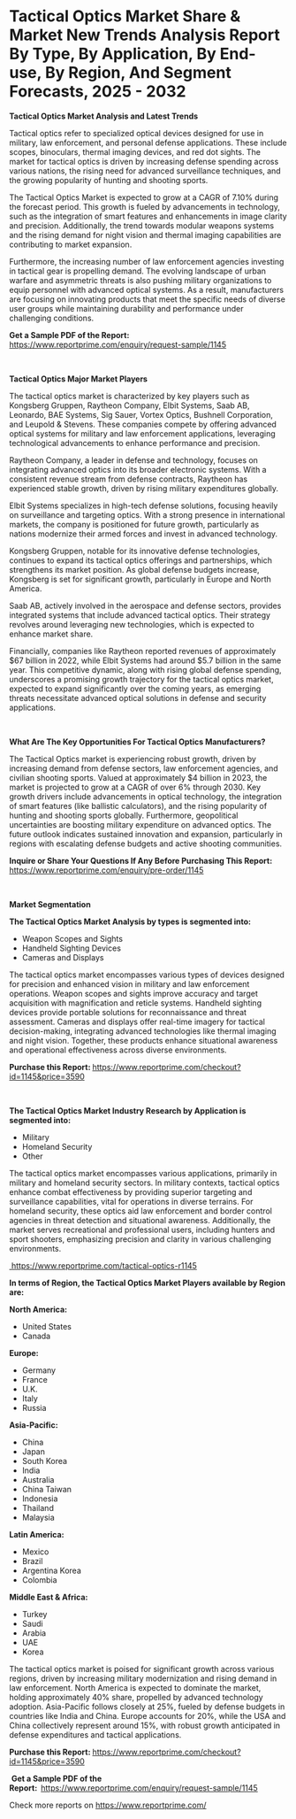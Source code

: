 <p><h1>Tactical Optics Market Share & Market New Trends Analysis Report By Type, By Application, By End-use, By Region, And Segment Forecasts, 2025 - 2032</h1></p><p><strong>Tactical Optics Market Analysis and Latest Trends</strong></p>
<p><p>Tactical optics refer to specialized optical devices designed for use in military, law enforcement, and personal defense applications. These include scopes, binoculars, thermal imaging devices, and red dot sights. The market for tactical optics is driven by increasing defense spending across various nations, the rising need for advanced surveillance techniques, and the growing popularity of hunting and shooting sports.</p><p>The Tactical Optics Market is expected to grow at a CAGR of 7.10% during the forecast period. This growth is fueled by advancements in technology, such as the integration of smart features and enhancements in image clarity and precision. Additionally, the trend towards modular weapons systems and the rising demand for night vision and thermal imaging capabilities are contributing to market expansion.</p><p>Furthermore, the increasing number of law enforcement agencies investing in tactical gear is propelling demand. The evolving landscape of urban warfare and asymmetric threats is also pushing military organizations to equip personnel with advanced optical systems. As a result, manufacturers are focusing on innovating products that meet the specific needs of diverse user groups while maintaining durability and performance under challenging conditions.</p></p>
<p><strong>Get a Sample PDF of the Report:&nbsp;</strong> <a href="https://www.reportprime.com/enquiry/request-sample/1145?utm_campaign=2933&utm_medium=2&utm_source=Github&utm_content=ia&utm_term=18032025&utm_id=tactical-optics">https://www.reportprime.com/enquiry/request-sample/1145</a></p>
<p>&nbsp;</p>
<p><strong>Tactical Optics Major Market Players</strong></p>
<p><p>The tactical optics market is characterized by key players such as Kongsberg Gruppen, Raytheon Company, Elbit Systems, Saab AB, Leonardo, BAE Systems, Sig Sauer, Vortex Optics, Bushnell Corporation, and Leupold & Stevens. These companies compete by offering advanced optical systems for military and law enforcement applications, leveraging technological advancements to enhance performance and precision.</p><p>Raytheon Company, a leader in defense and technology, focuses on integrating advanced optics into its broader electronic systems. With a consistent revenue stream from defense contracts, Raytheon has experienced stable growth, driven by rising military expenditures globally. </p><p>Elbit Systems specializes in high-tech defense solutions, focusing heavily on surveillance and targeting optics. With a strong presence in international markets, the company is positioned for future growth, particularly as nations modernize their armed forces and invest in advanced technology.</p><p>Kongsberg Gruppen, notable for its innovative defense technologies, continues to expand its tactical optics offerings and partnerships, which strengthens its market position. As global defense budgets increase, Kongsberg is set for significant growth, particularly in Europe and North America.</p><p>Saab AB, actively involved in the aerospace and defense sectors, provides integrated systems that include advanced tactical optics. Their strategy revolves around leveraging new technologies, which is expected to enhance market share.</p><p>Financially, companies like Raytheon reported revenues of approximately $67 billion in 2022, while Elbit Systems had around $5.7 billion in the same year. This competitive dynamic, along with rising global defense spending, underscores a promising growth trajectory for the tactical optics market, expected to expand significantly over the coming years, as emerging threats necessitate advanced optical solutions in defense and security applications.</p></p>
<p>&nbsp;</p>
<p><strong>What Are The Key Opportunities For Tactical Optics Manufacturers?</strong></p>
<p><p>The Tactical Optics market is experiencing robust growth, driven by increasing demand from defense sectors, law enforcement agencies, and civilian shooting sports. Valued at approximately $4 billion in 2023, the market is projected to grow at a CAGR of over 6% through 2030. Key growth drivers include advancements in optical technology, the integration of smart features (like ballistic calculators), and the rising popularity of hunting and shooting sports globally. Furthermore, geopolitical uncertainties are boosting military expenditure on advanced optics. The future outlook indicates sustained innovation and expansion, particularly in regions with escalating defense budgets and active shooting communities.</p></p>
<p><strong>Inquire or Share Your Questions If Any Before Purchasing This Report:</strong> <a href="https://www.reportprime.com/enquiry/pre-order/1145?utm_campaign=2933&utm_medium=2&utm_source=Github&utm_content=ia&utm_term=18032025&utm_id=tactical-optics">https://www.reportprime.com/enquiry/pre-order/1145</a></p>
<p>&nbsp;</p>
<p><strong>Market Segmentation</strong></p>
<p><strong>The Tactical Optics Market Analysis by types is segmented into:</strong></p>
<p><ul><li>Weapon Scopes and Sights</li><li>Handheld Sighting Devices</li><li>Cameras and Displays</li></ul></p>
<p><p>The tactical optics market encompasses various types of devices designed for precision and enhanced vision in military and law enforcement operations. Weapon scopes and sights improve accuracy and target acquisition with magnification and reticle systems. Handheld sighting devices provide portable solutions for reconnaissance and threat assessment. Cameras and displays offer real-time imagery for tactical decision-making, integrating advanced technologies like thermal imaging and night vision. Together, these products enhance situational awareness and operational effectiveness across diverse environments.</p></p>
<p><strong>Purchase this Report:&nbsp;</strong><a href="https://www.reportprime.com/checkout?id=1145&price=3590&utm_campaign=2933&utm_medium=2&utm_source=Github&utm_content=ia&utm_term=18032025&utm_id=tactical-optics">https://www.reportprime.com/checkout?id=1145&price=3590</a></p>
<p>&nbsp;</p>
<p><strong>The Tactical Optics Market Industry Research by Application is segmented into:</strong></p>
<p><ul><li>Military</li><li>Homeland Security</li><li>Other</li></ul></p>
<p><p>The tactical optics market encompasses various applications, primarily in military and homeland security sectors. In military contexts, tactical optics enhance combat effectiveness by providing superior targeting and surveillance capabilities, vital for operations in diverse terrains. For homeland security, these optics aid law enforcement and border control agencies in threat detection and situational awareness. Additionally, the market serves recreational and professional users, including hunters and sport shooters, emphasizing precision and clarity in various challenging environments.</p></p>
<p><a href="https://www.reportprime.com/tactical-optics-r1145?utm_campaign=2933&utm_medium=2&utm_source=Github&utm_content=ia&utm_term=18032025&utm_id=tactical-optics">&nbsp;https://www.reportprime.com/tactical-optics-r1145</a></p>
<p><strong>In terms of Region, the Tactical Optics Market Players available by Region are:</strong></p>
<p>
    <p> <strong> North America: </strong>
        <ul>
            <li>United States</li>
            <li>Canada</li>
        </ul>
        </p> 
    <p> <strong> Europe: </strong>
        <ul>
            <li>Germany</li>
            <li>France</li>
            <li>U.K.</li>
            <li>Italy</li>
            <li>Russia</li>
        </ul>
        </p> 
    <p> <strong> Asia-Pacific: </strong>
        <ul>
            <li>China</li>
            <li>Japan</li>
            <li>South Korea</li>
            <li>India</li>
            <li>Australia</li>
            <li>China Taiwan</li>
            <li>Indonesia</li>
            <li>Thailand</li>
            <li>Malaysia</li>
        </ul>
        </p> 
    <p> <strong> Latin America: </strong>
        <ul>
            <li>Mexico</li>
            <li>Brazil</li>
            <li>Argentina Korea</li>
            <li>Colombia</li>
        </ul>
        </p> 
    <p> <strong> Middle East & Africa: </strong>
        <ul>
            <li>Turkey</li>
            <li>Saudi</li>
            <li>Arabia</li>
            <li>UAE</li>
            <li>Korea</li>
        </ul>
    </p>
    </p>
<p><p>The tactical optics market is poised for significant growth across various regions, driven by increasing military modernization and rising demand in law enforcement. North America is expected to dominate the market, holding approximately 40% share, propelled by advanced technology adoption. Asia-Pacific follows closely at 25%, fueled by defense budgets in countries like India and China. Europe accounts for 20%, while the USA and China collectively represent around 15%, with robust growth anticipated in defense expenditures and tactical applications.</p></p>
<p><strong>Purchase this Report: </strong><a href="https://www.reportprime.com/checkout?id=1145&price=3590&utm_campaign=2933&utm_medium=2&utm_source=Github&utm_content=ia&utm_term=18032025&utm_id=tactical-optics">https://www.reportprime.com/checkout?id=1145&price=3590</a></p>
<p>&nbsp;<strong>Get a Sample PDF of the Report:&nbsp;&nbsp;</strong><a href="https://www.reportprime.com/enquiry/request-sample/1145?utm_campaign=2933&utm_medium=2&utm_source=Github&utm_content=ia&utm_term=18032025&utm_id=tactical-optics">https://www.reportprime.com/enquiry/request-sample/1145</a></p>
<p><strong></strong></p>
<p>Check more reports on <a href="https://www.reportprime.com/?utm_campaign=2933&utm_medium=2&utm_source=Github&utm_content=ia&utm_term=18032025&utm_id=tactical-optics">https://www.reportprime.com/</a></p>